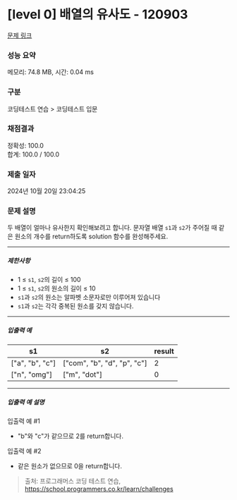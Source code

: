 # [level 0] 배열의 유사도 - 120903 

[문제 링크](https://school.programmers.co.kr/learn/courses/30/lessons/120903) 

### 성능 요약

메모리: 74.8 MB, 시간: 0.04 ms

### 구분

코딩테스트 연습 > 코딩테스트 입문

### 채점결과

정확성: 100.0<br/>합계: 100.0 / 100.0

### 제출 일자

2024년 10월 20일 23:04:25

### 문제 설명

<p style="user-select: auto !important;">두 배열이 얼마나 유사한지 확인해보려고 합니다. 문자열 배열 <code style="user-select: auto !important;">s1</code>과 <code style="user-select: auto !important;">s2</code>가 주어질 때 같은 원소의 개수를 return하도록 solution 함수를 완성해주세요.</p>

<hr style="user-select: auto !important;">

<h5 style="user-select: auto !important;">제한사항</h5>

<ul style="user-select: auto !important;">
<li style="user-select: auto !important;">1 ≤ <code style="user-select: auto !important;">s1</code>, <code style="user-select: auto !important;">s2</code>의 길이 ≤ 100</li>
<li style="user-select: auto !important;">1 ≤ <code style="user-select: auto !important;">s1</code>, <code style="user-select: auto !important;">s2</code>의 원소의 길이 ≤ 10</li>
<li style="user-select: auto !important;"><code style="user-select: auto !important;">s1</code>과 <code style="user-select: auto !important;">s2</code>의 원소는 알파벳 소문자로만 이루어져 있습니다</li>
<li style="user-select: auto !important;"><code style="user-select: auto !important;">s1</code>과 <code style="user-select: auto !important;">s2</code>는 각각 중복된 원소를 갖지 않습니다.</li>
</ul>

<hr style="user-select: auto !important;">

<h5 style="user-select: auto !important;">입출력 예</h5>
<table class="table" style="user-select: auto !important;">
        <thead style="user-select: auto !important;"><tr style="user-select: auto !important;">
<th style="user-select: auto !important;">s1</th>
<th style="user-select: auto !important;">s2</th>
<th style="user-select: auto !important;">result</th>
</tr>
</thead>
        <tbody style="user-select: auto !important;"><tr style="user-select: auto !important;">
<td style="user-select: auto !important;">["a", "b", "c"]</td>
<td style="user-select: auto !important;">["com", "b", "d", "p", "c"]</td>
<td style="user-select: auto !important;">2</td>
</tr>
<tr style="user-select: auto !important;">
<td style="user-select: auto !important;">["n", "omg"]</td>
<td style="user-select: auto !important;">["m", "dot"]</td>
<td style="user-select: auto !important;">0</td>
</tr>
</tbody>
      </table>
<hr style="user-select: auto !important;">

<h5 style="user-select: auto !important;">입출력 예 설명</h5>

<p style="user-select: auto !important;">입출력 예 #1</p>

<ul style="user-select: auto !important;">
<li style="user-select: auto !important;">"b"와 "c"가 같으므로 2를 return합니다.</li>
</ul>

<p style="user-select: auto !important;">입출력 예 #2</p>

<ul style="user-select: auto !important;">
<li style="user-select: auto !important;">같은 원소가 없으므로 0을 return합니다.</li>
</ul>


> 출처: 프로그래머스 코딩 테스트 연습, https://school.programmers.co.kr/learn/challenges